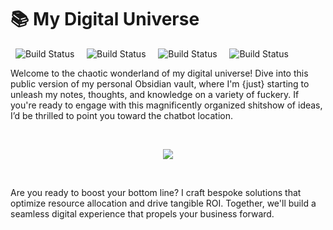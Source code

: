 # 📚 My Digital Universe

&nbsp;&nbsp;![Build Status](https://img.shields.io/badge/Made%20with-Markdown-1f425f.svg)&nbsp;&nbsp;&nbsp;&nbsp;&nbsp;![Build Status](https://img.shields.io/badge/Maintained%3F-yes-green.svg)&nbsp;&nbsp;&nbsp;&nbsp;&nbsp;![Build Status](https://img.shields.io/github/license/pistolwhip.justin/digital-universe.svg)&nbsp;&nbsp;&nbsp;&nbsp;&nbsp;![Build Status](https://img.shields.io/badge/Ask%20me-anything-1abc9c.svg)

Welcome to the chaotic wonderland of my digital universe! Dive into this public version of my personal Obsidian vault, where I'm {just} starting to unleash my notes, thoughts, and knowledge on a variety of fuckery. If you're ready to engage with this magnificently organized shitshow of ideas, I’d be thrilled to point you toward the chatbot location.
<p>&nbsp;</p>

<div id="header" align="center">
  <img src="https://media4.giphy.com/media/v1.Y2lkPTc5MGI3NjExOHF1bWpidXo2N2lxOGllMnp1ZW03bDFwb3c1bjFsaXZxbnpmOXB1YiZlcD12MV9pbnRlcm5hbF9naWZfYnlfaWQmY3Q9Zw/9y9VAysIdewrm/giphy.webp"/>
</div>
<p>&nbsp;</p>
Are you ready to boost your bottom line? I craft bespoke solutions that optimize resource allocation and drive tangible ROI. Together, we'll build a seamless digital experience that propels your business forward.